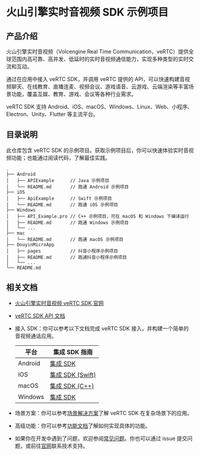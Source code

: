 # 火山引擎实时音视频 SDK 示例项目

## 产品介绍

火山引擎实时音视频（Volcengine Real Time Communication，veRTC）提供全球范围内高可靠、高并发、低延时的实时音视频通信能力，实现多种类型的实时交流和互动。

通过在应用中接入 veRTC SDK，并调用 veRTC 提供的 API，可以快速构建音视频聊天、在线教育、直播连麦、视频会议、游戏语音、云游戏、云端渲染等丰富场景功能，覆盖互娱、教育、游戏、会议等各种行业需求。

veRTC SDK 支持 Android、iOS、macOS、Windows、Linux、Web、小程序、Electron、Unity、Flutter 等主流平台。

## 目录说明

此仓库包含 veRTC SDK 的示例项目。获取示例项目后，你可以快速体验实时音视频功能；也能通过阅读代码，了解最佳实践。

```
.
├── Android
│   ├── APIExample      // Java 示例项目
│   └── README.md       // 跑通 Android 示例项目
├── iOS
│   ├── ApiExample      // Swift 示例项目
│   └── README.md       // 跑通 iOS 示例项目
├── Windows
│   ├── API_Example.pro // C++ 示例项目，可在 macOS 和 Windows 下编译运行
│   ├── README.md       // 跑通 Windows 示例项目
│   └── ...
├── mac
│   └── README.md       // 跑通 macOS 示例项目
├── DouyinMicroApp
│   ├── pages           // 抖音小程序示例项目
│   ├── README.md       // 跑通抖音小程序示例项目
│   └── ...
└── README.md
```

## 相关文档

- [火山引擎实时音视频 veRTC SDK 官网](https://www.volcengine.com/docs/6348)
- [veRTC SDK API 文档](https://www.volcengine.com/docs/6348/70010)
- 接入 SDK：你可以参考以下文档完成 veRTC SDK 接入，并构建一个简单的音视频通话应用。

    | **平台** | **集成 SDK 指南** |
    | --- | --- |
    | Android | [集成 SDK](https://www.volcengine.com/docs/6348/70134) |
    | iOS | [集成 SDK (Swift)](https://www.volcengine.com/docs/6348/1181844) |
    | macOS | [集成 SDK (C++)](https://www.volcengine.com/docs/6348/1169314) |
    | Windows | [集成 SDK](https://www.volcengine.com/docs/6348/70130) |

- 场景方案：你可以参考[场景解决方案](https://www.volcengine.com/docs/6348/70008)了解 veRTC SDK 在复杂场景下的应用。
- 高级功能：你可以参考[功能文档](https://www.volcengine.com/docs/6348/69814)了解如何实现具体的功能。
- 如果你在开发中遇到了问题，欢迎参阅[常见问题](https://www.volcengine.com/docs/6348/70011)。你也可以通过 issue 提交问题，或前往[官网](https://www.volcengine.com/docs/6348)联系技术支持。